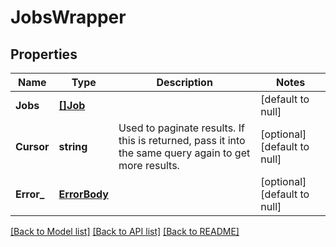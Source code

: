 # JobsWrapper

## Properties
Name | Type | Description | Notes
------------ | ------------- | ------------- | -------------
**Jobs** | [**[]Job**](Job.md) |  | [default to null]
**Cursor** | **string** | Used to paginate results. If this is returned, pass it into the same query again to get more results. | [optional] [default to null]
**Error_** | [**ErrorBody**](ErrorBody.md) |  | [optional] [default to null]

[[Back to Model list]](../README.md#documentation-for-models) [[Back to API list]](../README.md#documentation-for-api-endpoints) [[Back to README]](../README.md)


